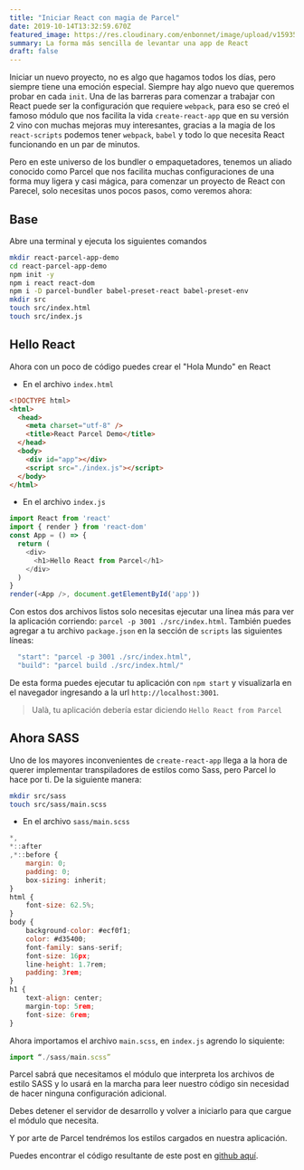 ```yaml
---
title: "Iniciar React con magia de Parcel"
date: 2019-10-14T13:32:59.670Z
featured_image: https://res.cloudinary.com/enbonnet/image/upload/v1593530728/fjqr6kuxaxblqdl3edm2.jpg
summary: La forma más sencilla de levantar una app de React
draft: false
---
```

Iniciar un nuevo proyecto, no es algo que hagamos todos los días, pero siempre tiene una emoción especial. Siempre hay algo nuevo que queremos probar en cada `init`. Una de las barreras para comenzar a trabajar con React puede ser la configuración que requiere `webpack`, para eso se creó el famoso módulo que nos facilita la vida `create-react-app` que en su versión 2 vino con muchas mejoras muy interesantes, gracias a la magia de los `react-scripts` podemos tener `webpack`, `babel` y todo lo que necesita React funcionando en un par de minutos.

Pero en este universo de los bundler o empaquetadores, tenemos un aliado conocido como Parcel que nos facilita muchas configuraciones de una forma muy ligera y casi mágica, para comenzar un proyecto de React con Parecel, solo necesitas unos pocos pasos, como veremos ahora:

## Base

Abre una terminal y ejecuta los siguientes comandos

```bash
mkdir react-parcel-app-demo
cd react-parcel-app-demo
npm init -y
npm i react react-dom
npm i -D parcel-bundler babel-preset-react babel-preset-env
mkdir src
touch src/index.html
touch src/index.js
```

## Hello React

Ahora con un poco de código puedes crear el "Hola Mundo" en React

- En el archivo `index.html`

```html
<!DOCTYPE html>
<html>
  <head>
    <meta charset="utf-8" />
    <title>React Parcel Demo</title>
  </head>
  <body>
    <div id="app"></div>
    <script src="./index.js"></script>
  </body>
</html>
```

- En el archivo `index.js`

```javascript
import React from 'react'
import { render } from 'react-dom'
const App = () => {
  return (
    <div>
      <h1>Hello React from Parcel</h1>
    </div>
  )
}
render(<App />, document.getElementById('app'))
```

Con estos dos archivos listos solo necesitas ejecutar una línea más para ver la aplicación corriendo: `parcel -p 3001 ./src/index.html`.
También puedes agregar a tu archivo `package.json` en la sección de `scripts` las siguientes líneas:

```javascript
  "start": "parcel -p 3001 ./src/index.html",
  "build": "parcel build ./src/index.html/"
```

De esta forma puedes ejecutar tu aplicación con `npm start` y visualizarla en el navegador ingresando a la url `http://localhost:3001`.

> Ualà, tu aplicación debería estar diciendo `Hello React from Parcel`

## Ahora SASS

Uno de los mayores inconvenientes de `create-react-app` llega a la hora de querer implementar transpiladores de estilos como Sass, pero Parcel lo hace por ti. De la siguiente manera:

```bash
mkdir src/sass
touch src/sass/main.scss
```

- En el archivo `sass/main.scss`

```javascript
*,
*::after
,*::before {
    margin: 0;
    padding: 0;
    box-sizing: inherit;
}
html {
    font-size: 62.5%;
}
body {
    background-color: #ecf0f1;
    color: #d35400;
    font-family: sans-serif;
    font-size: 16px;
    line-height: 1.7rem;
    padding: 3rem;
}
h1 {
    text-align: center;
    margin-top: 5rem;
    font-size: 6rem;
}
```

Ahora importamos el archivo `main.scss`, en `index.js` agrendo lo siquiente:

```javascript
import “./sass/main.scss”
```

Parcel sabrá que necesitamos el módulo que interpreta los archivos de estilo SASS y lo usará en la marcha para leer nuestro código sin necesidad de hacer ninguna configuración adicional.

Debes detener el servidor de desarrollo y volver a iniciarlo para que cargue el módulo que necesita.

Y por arte de Parcel tendrémos los estilos cargados en nuestra aplicación.

Puedes encontrar el código resultante de este post en [github aquí](https://github.com/enBonnet/react-parcel-app-demo).
